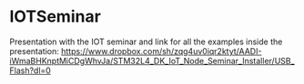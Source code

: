 # IOTSeminar
Presentation with the IOT seminar and link for all the examples inside the presentation: https://www.dropbox.com/sh/zqg4uv0iqr2ktyt/AADI-iWmaBHKnptMiCDgWhvJa/STM32L4_DK_IoT_Node_Seminar_Installer/USB_Flash?dl=0
